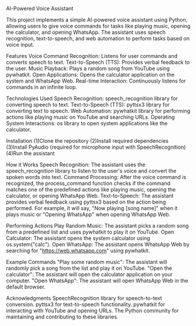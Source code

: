 AI-Powered Voice Assistant

This project implements a simple AI-powered voice assistant using Python, allowing users to give voice commands for tasks like playing music, opening the calculator, and opening WhatsApp. The assistant uses speech recognition, text-to-speech, and web automation to perform tasks based on voice input.

Features
Voice Command Recognition: Listens for user commands and converts speech to text.
Text-to-Speech (TTS): Provides verbal feedback to the user.
Music Playback: Plays a random song from YouTube using pywhatkit.
Open Applications: Opens the calculator application on the system and WhatsApp Web.
Real-time Interaction: Continuously listens for commands in an infinite loop.

Technologies Used
Speech Recognition: speech_recognition library for converting speech to text.
Text-to-Speech (TTS): pyttsx3 library for converting text to speech.
Web Automation: pywhatkit library for performing actions like playing music on YouTube and searching URLs.
Operating System Interactions: os library to open system applications like the calculator.

Installation
(1)Clone the repository
(2)Install required dependencies
(3)Install PyAudio (required for microphone input with SpeechRecognition)
(4)Run the assistant

How it Works
Speech Recognition: The assistant uses the speech_recognition library to listen to the user's voice and convert the spoken words into text.
Command Processing: After the voice command is recognized, the process_command function checks if the command matches one of the predefined actions like playing music, opening the calculator, or opening WhatsApp Web.
Text-to-Speech: The assistant provides verbal feedback using pyttsx3 based on the action being performed. For example, it will say, "Now playing [song name]" when it plays music or "Opening WhatsApp" when opening WhatsApp Web.

Performing Actions
Play Random Music: The assistant picks a random song from a predefined list and uses pywhatkit to play it on YouTube.
Open Calculator: The assistant opens the system calculator using os.system("calc").
Open WhatsApp: The assistant opens WhatsApp Web by searching for "https://web.whatsapp.com" using pywhatkit.

Example Commands
"Play some random music": The assistant will randomly pick a song from the list and play it on YouTube.
"Open the calculator": The assistant will open the calculator application on your computer.
"Open WhatsApp": The assistant will open WhatsApp Web in the default browser.

Acknowledgments
SpeechRecognition library for speech-to-text conversion.
pyttsx3 for text-to-speech functionality.
pywhatkit for interacting with YouTube and opening URLs.
The Python community for maintaining and contributing to these libraries.
